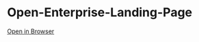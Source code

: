 # Open-Enterprise-Landing-Page

[Open in Browser](https://mrdahmadov1.github.io/Open-Enterprise-Landing-Page/)